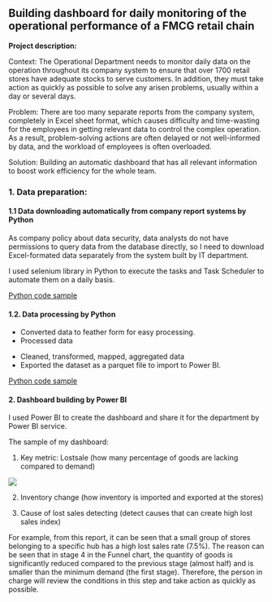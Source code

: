 ## Building dashboard for daily monitoring of the operational performance of a FMCG retail chain

**Project description:** 

Context: The Operational Department needs to monitor daily data on the operation throughout its company system to ensure that over 1700 retail stores have adequate stocks to serve customers. In addition, they must take action as quickly as possible to solve any arisen problems, usually within a day or several days.

Problem: There are too many separate reports from the company system, completely in Excel sheet format, which causes difficulty and time-wasting for the employees in getting relevant data to control the complex operation. As a result, problem-solving actions are often delayed or not well-informed by data, and the workload of employees is often overloaded.

Solution: Building an automatic dashboard that has all relevant information to boost work efficiency for the whole team.


### 1. Data preparation:

#### 1.1 Data downloading automatically from company report systems by Python

As company policy about data security, data analysts do not have permissions to query data from the database directly, so I need to download Excel-formated data separately from the system built by IT department.

I used selenium library in Python to execute the tasks and Task Scheduler to automate them on a daily basis.

[Python code sample](https://github.com/thaihiendo190699/thaihiendo190699.github.io/blob/main/POS-downloader-HIE.ipynb?short_path=d160d63)

#### 1.2. Data processing by Python

- Converted data to feather form for easy processing.
- Processed data
+ Cleaned, transformed, mapped, aggregated data
+ Exported the dataset as a parquet file to import to Power BI.

[Python code sample](https://github.com/thaihiendo190699/thaihiendo190699.github.io/blob/main/code_BI.ipynb)

#### 2. Dashboard building by Power BI

I used Power BI to create the dashboard and share it for the department by Power BI service.

The sample of my dashboard: 

1) Key metric: Lostsale (how many percentage of goods are lacking compared to demand)

<img src="images/dummy_thumbnail.jpg?raw=true"/>

2) Inventory change (how inventory is imported and exported at the stores)

3) Cause of lost sales detecting (detect causes that can create high lost sales index)

For example, from this report, it can be seen that a small group of stores belonging to a specific hub has a high lost sales rate (7.5%). The reason can be seen that in stage 4 in the Funnel chart, the quantity of goods is significantly reduced compared to the previous stage (almost half) and is smaller than the minimum demand (the first stage). Therefore, the person in charge will review the conditions in this step and take action as quickly as possible.


